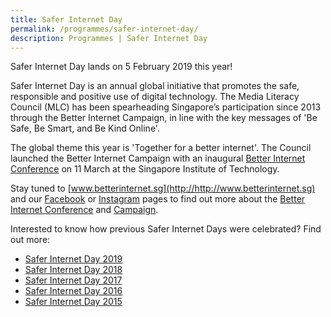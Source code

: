 ```yaml
---
title: Safer Internet Day
permalink: /programmes/safer-internet-day/
description: Programmes | Safer Internet Day
---
```

Safer Internet Day lands on 5 February 2019 this year!

Safer Internet Day is an annual global initiative that promotes the safe, responsible and positive use of digital technology. The Media Literacy Council (MLC) has been spearheading Singapore’s participation since 2013 through the Better Internet Campaign, in line with the key messages of 'Be Safe, Be Smart, and Be Kind Online'.

The global theme this year is 'Together for a better internet'. The Council launched the Better Internet Campaign with an inaugural [Better Internet Conference](https://www.betterinternet.sg/BIC-Conference-2019) on 11 March at the Singapore Institute of Technology.

Stay tuned to [www.betterinternet.sg](http://http://www.betterinternet.sg) and our [Facebook](https://www.facebook.com/MediaLiteracyCouncilSG) or [Instagram](http://www.instagram.com/betterinternetsg/) pages to find out more about the [Better Internet Conference](https://www.betterinternet.sg/BIC-Conference-2019) and [Campaign](https://www.betterinternet.sg/Campaign-2020).

Interested to know how previous Safer Internet Days were celebrated? Find out more:

*   [Safer Internet Day 2019](https://www.betterinternet.sg/Campaign-2019)
*   [Safer Internet Day 2018](https://www.betterinternet.sg/SID-Campaign-2018)
*   [Safer Internet Day 2017](https://www.betterinternet.sg/2017-BIC)
*   [Safer Internet Day 2016](https://www.betterinternet.sg/2016-BIC)
*   [Safer Internet Day 2015](https://www.betterinternet.sg/2015-BIC)